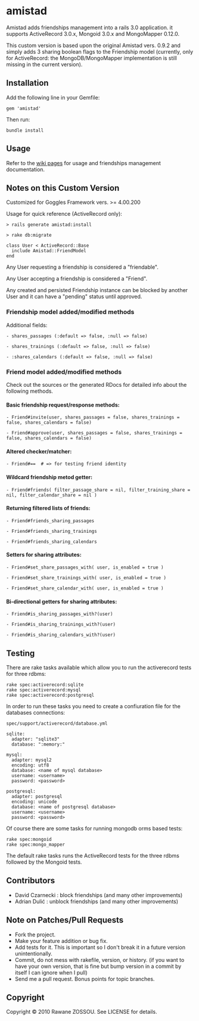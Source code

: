 # amistad

Amistad adds friendships management into a rails 3.0 application. it supports ActiveRecord 3.0.x, Mongoid 3.0.x and MongoMapper 0.12.0.

This custom version is based upon the original Amistad vers. 0.9.2 and simply adds 3 sharing boolean flags to the Friendship model (currently, only for ActiveRecord: the MongoDB/MongoMapper implementation is still missing in the current version).
 

## Installation

Add the following line in your Gemfile:

    gem 'amistad'

Then run:

    bundle install


## Usage

Refer to the [wiki pages](https://github.com/raw1z/amistad/wiki) for usage and friendships management documentation.


## Notes on this Custom Version

Customized for Goggles Framework vers. >= 4.00.200

Usage for quick reference (ActiveRecord only):

	> rails generate amistad:install

	> rake db:migrate

	class User < ActiveRecord::Base  
  	  include Amistad::FriendModel
	end

Any User requesting a friendship is considered a "friendable".

Any User accepting a friendship is considered a "Friend".

Any created and persisted Friendship instance can be blocked by another User and it can have a "pending" status until approved. 


### Friendship model added/modified methods

Additional fields:

	- shares_passages (:default => false, :null => false)

	- shares_trainings (:default => false, :null => false)

	- :shares_calendars (:default => false, :null => false)


### Friend model added/modified methods

Check out the sources or the generated RDocs for detailed info about the following methods.

#### Basic friendship request/response methods:

	- Friend#invite(user, shares_passages = false, shares_trainings = false, shares_calendars = false)

	- Friend#approve(user, shares_passages = false, shares_trainings = false, shares_calendars = false)

#### Altered checker/matcher:

	- Friend#==  # => for testing friend identity

#### Wildcard friendship metod getter:

	- Friend#friends( filter_passage_share = nil, filter_training_share = nil, filter_calendar_share = nil )

#### Returning filtered lists of friends:

	- Friend#friends_sharing_passages

	- Friend#friends_sharing_trainings

	- Friend#friends_sharing_calendars

#### Setters for sharing attributes:

	- Friend#set_share_passages_with( user, is_enabled = true )

	- Friend#set_share_trainings_with( user, is_enabled = true )

	- Friend#set_share_calendar_with( user, is_enabled = true )

#### Bi-directional getters for sharing attributes:

	- Friend#is_sharing_passages_with?(user)

	- Friend#is_sharing_trainings_with?(user)

	- Friend#is_sharing_calendars_with?(user)


## Testing

There are rake tasks available which allow you to run the activerecord tests for three rdbms:

    rake spec:activerecord:sqlite
    rake spec:activerecord:mysql
    rake spec:activerecord:postgresql

In order to run these tasks you need to create a confiuration file for the databases connections:

    spec/support/activerecord/database.yml

    sqlite:
      adapter: "sqlite3"
      database: ":memory:"

    mysql:
      adapter: mysql2
      encoding: utf8
      database: <name of mysql database>
      username: <username>
      password: <password>

    postgresql:
      adapter: postgresql
      encoding: unicode
      database: <name of postgresql database>
      username: <username>
      password: <password>

Of course there are some tasks for running mongodb orms based tests:

    rake spec:mongoid
    rake spec:mongo_mapper

The default rake tasks runs the ActiveRecord tests for the three rdbms followed by the Mongoid tests.


## Contributors

* David Czarnecki : block friendships (and many other improvements)
* Adrian Dulić : unblock friendships (and many other improvements)

## Note on Patches/Pull Requests

* Fork the project.
* Make your feature addition or bug fix.
* Add tests for it. This is important so I don't break it in a future version unintentionally.
* Commit, do not mess with rakefile, version, or history. (if you want to have your own version, that is fine but bump version in a commit by itself I can ignore when I pull)
* Send me a pull request. Bonus points for topic branches.

## Copyright

Copyright © 2010 Rawane ZOSSOU. See LICENSE for details.
